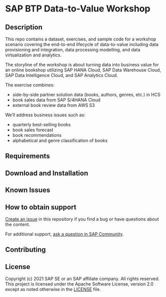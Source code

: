# SAP BTP Data-to-Value Workshop

## Description
This repo contains a dataset, exercises, and sample code for a workshop scenario covering the end-to-end lifecycle of data-to-value including data provisioning and integration, data processing modelling, and data virtualization and analytics. 

The storyline of the workshop is about turning data into business value for an online bookshop utilizing SAP HANA Cloud, SAP Data Warehouse Cloud, SAP Data Intelligence Cloud, and SAP Analytics Cloud.

The exercise combines:
- side-by-side partner solution data (books, authors, genres, etc.) in HCS
-	book sales data from SAP S/4HANA Cloud
-	external book review data from AWS S3

We’ll address business issues such as:
-	quarterly best-selling books
-	book sales forecast 
-	book recommendations 
-	alphabetical and genre classification of books

## Requirements

## Download and Installation

## Known Issues

## How to obtain support

[Create an issue](https://github.com/SAP-samples/<repository-name>/issues) in this repository if you find a bug or have questions about the content.
 
For additional support, [ask a question in SAP Community](https://answers.sap.com/questions/ask.html).

## Contributing

## License
Copyright (c) 2021 SAP SE or an SAP affiliate company. All rights reserved. This project is licensed under the Apache Software License, version 2.0 except as noted otherwise in the [LICENSE](LICENSES/Apache-2.0.txt) file.
